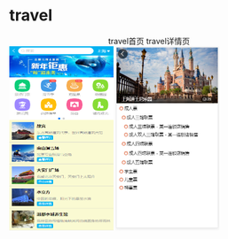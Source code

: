 # travel
<div align=center>travel首页   travel详情页</div>
 
<img width="187.5" height="333.5" src="https://github.com/JoyChen626/vue-travel/raw/master/travel-page/home.png"/>

<img width="187.5" height="333.5" src="https://github.com/JoyChen626/vue-travel/raw/master/travel-page/detail.png"/>

